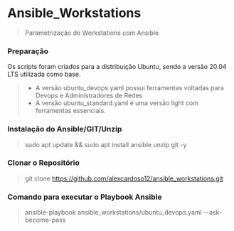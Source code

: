 # Ansible_Workstations
>Parametrização de Workstations com Ansible

### Preparação
Os scripts foram criados para a distribuição Ubuntu, sendo a versão 20.04 LTS utilizada como base. 
 >- A versão ubuntu_devops.yaml possui ferramentas voltadas para Devops e Administradores de Redes
 >- A versão ubuntu_standard.yaml é uma versão light com ferramentas essenciais.  

### Instalação do Ansible/GIT/Unzip
>sudo apt update && sudo apt install ansible unzip git -y

### Clonar o Repositório
> git clone https://github.com/alexcardoso12/ansible_workstations.git

### Comando para executar o Playbook Ansible
> ansible-playbook ansible_workstations/ubuntu_devops.yaml --ask-become-pass


